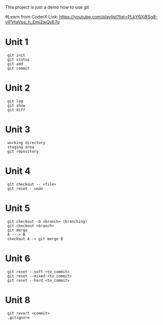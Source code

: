 This project is just a demo how to use git

#Learn from CoderX
Link: https://youtube.com/playlist?list=PLkY6Xj8Sg8-viFVtaVps_h_Emi2wQyE7q


# Unit 1
```
 git init
 git status
 git add
 git commit

```

# Unit 2
```
 git log
 git show
 git diff

```

# Unit 3
```
 working directory
 staging area
 git repository

```

# Unit 4
```
 git checkout -- <file>
 git reset - undo 

```

# Unit 5
```
 git checkout -b <branch> (branching)
 git checkout <branch>
 git merge
 A ---> B
 checkout A -> git merge B

```

# Unit 6
```
 git reset --soft <to_commit>
 git reset --mixed <to_commit>
 git reset --hard <to_commit>

```

# Unit 8
```
 git revert <commit>
 .gitignore

```
